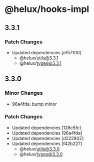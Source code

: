 # @helux/hooks-impl

## 3.3.1

### Patch Changes

- Updated dependencies [ef57100]
  - @helux/utils@3.3.1
  - @helux/types@3.3.1

## 3.3.0

### Minor Changes

- 96a4fda: bump minor

### Patch Changes

- Updated dependencies [128c5fc]
- Updated dependencies [96a4fda]
- Updated dependencies [d222802]
- Updated dependencies [f42b227]
  - @helux/utils@3.3.0
  - @helux/types@3.3.0
